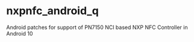 # nxpnfc_android_q
Android patches for support of PN7150 NCI based NXP NFC Controller in Android 10
